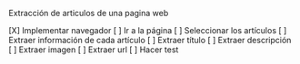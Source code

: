 Extracción de articulos de una pagina web

[X] Implementar navegador
[ ] Ir a la página
[ ] Seleccionar los artículos
[ ] Extraer información de cada artículo
    [ ] Extraer título
    [ ] Extraer descripción
    [ ] Extraer imagen
    [ ] Extraer url
[ ] Hacer test